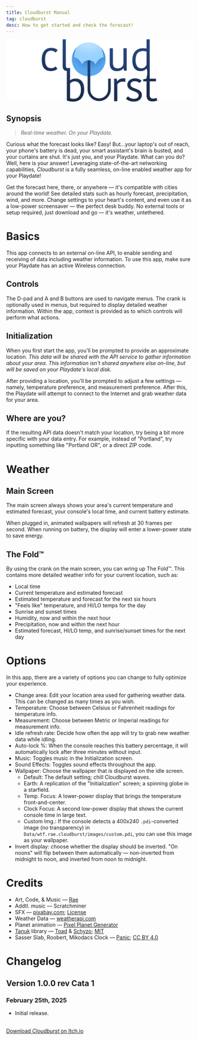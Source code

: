 ```yaml
---
title: Cloudburst Manual
tag: cloudburst
desc: How to get started and check the forecast!
---
```

![Cloudburst](/blog/images/2025-02-07-1.png)

## Synopsis

> *Real-time weather. On your Playdate.*

Curious what the forecast looks like? Easy! But...your laptop's out of reach, your phone's battery is dead, your smart assistant's brain is busted, and your curtains are shut. It's just you, and your Playdate. What can you do? Well, here is your answer! Leveraging state-of-the-art networking capabilities, *Cloudburst* is a fully seamless, on-line enabled weather app for your Playdate!

Get the forecast here, there, or anywhere — it's compatible with cities around the world! See detailed stats such as hourly forecast, precipitation, wind, and more. Change settings to your heart's content, and even use it as a low-power screensaver — the perfect desk buddy. No external tools or setup required, just download and go — it's weather, untethered.

# Basics

This app connects to an external on-line API, to enable sending and receiving of data including weather information. To use this app, make sure your Playdate has an active Wireless connection.

## Controls

The D-pad and A and B buttons are used to navigate menus. The crank is optionally used in menus, but required to display detailed weather information. Within the app, context is provided as to which controls will perform what actions.

## Initialization

When you first start the app, you'll be prompted to provide an approximate location. *This data will be shared with the API service to gather information about your area. This information isn't shared anywhere else on-line, but will be saved on your Playdate's local disk.*

After providing a location, you'll be prompted to adjust a few settings — namely, temperature preference, and measurement preference. After this, the Playdate will attempt to connect to the Internet and grab weather data for your area.

## Where are you?

If the resulting API data doesn't match your location, try being a bit more specific with your data entry. For example, instead of "Portland", try inputting something like "Portland OR", or a direct ZIP code.

# Weather

## Main Screen

The main screen always shows your area's current temperature and estimated forecast, your console's local time, and current battery estimate.

When plugged in, animated wallpapers will refresh at 30 frames per second. When running on battery, the display will enter a lower-power state to save energy.

## The Fold™

By using the crank on the main screen, you can wring up The Fold™. This contains more detailed weather info for your current location, such as:

- Local time
- Current temperature and estimated forecast
- Estimated temperature and forecast for the next six hours
- "Feels like" temperature, and HI/LO temps for the day
- Sunrise and sunset times
- Humidity, now and within the next hour
- Precipitation, now and within the next hour
- Estimated forecast, HI/LO temp, and sunrise/sunset times for the next day

# Options

In this app, there are a variety of options you can change to fully optimize your experience.

- Change area: Edit your location area used for gathering weather data. This can be changed as many times as you wish.
- Temperature: Choose between Celsius or Fahrenheit readings for temperature info.
- Measurement: Choose between Metric or Imperial readings for measurement info.
- Idle refresh rate: Decide how often the app will try to grab new weather data while idling.
- Auto-lock %: When the console reaches this battery percentage, it will automatically lock after three minutes without input.
- Music: Toggles music in the Initialization screen.
- Sound Effects: Toggles sound effects throughout the app.
- Wallpaper: Choose the wallpaper that is displayed on the idle screen.
	- Default: The default setting; chill Cloudburst waves.
	- Earth: A replication of the "Initialization" screen; a spinning globe in a starfield.
	- Temp. Focus: A lower-power display that brings the temperature front-and-center.
	- Clock Focus: A second low-power display that shows the current console time in large text.
	- Custom Img.: If the console detects a 400x240 `.pdi`-converted image (no transparency) in `Data/wtf.rae.cloudburst/images/custom.pdi`, you can use this image as your wallpaper.
- Invert display: choose whether the display should be inverted. "On noons" will flip between them automatically — non-inverted from midnight to noon, and inverted from noon to midnight.

# Credits

- Art, Code, & Music — [Rae](https://rae.wtf)
- Addtl. music — Scratchminer
- SFX — [pixabay.com](https://pixabay.com/); [License](https://pixabay.com/service/terms/)
- Weather Data — [weatherapi.com](https://weatherapi.com)
- Planet animation — [Pixel Planet Generator](https://deep-fold.itch.io/pixel-planet-generator)
- [Tanuk](https://github.com/Schyzophrenic/Tanuk_CodeSequence) library — [Toad](https://toadleyundercontrol.itch.io/) & [Schyzo](https://twitter.com/Schyzo99); [MIT](https://github.com/Schyzophrenic/Tanuk_CodeSequence/blob/main/LICENSE)
- Sasser Slab, Roobert, Mikodacs Clock — [Panic](https://panic.com); [CC BY 4.0](https://creativecommons.org/licenses/by/4.0/)

# Changelog

## Version 1.0.0 rev Cata 1
### February 25th, 2025

- Initial release.

<br>
<a href="https://stuffbyrae.itch.io/cloudburst" class="button">Download <i>Cloudburst</i> on Itch.io</a>
